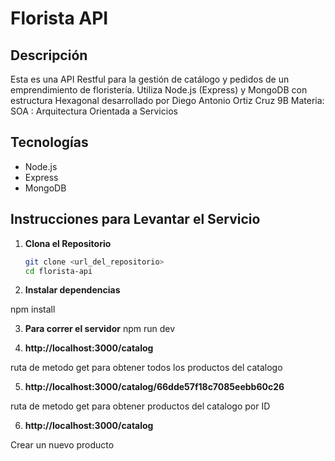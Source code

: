 # Florista API

## Descripción

Esta es una API Restful para la gestión de catálogo y pedidos de un emprendimiento de floristería. Utiliza Node.js (Express) y MongoDB con
estructura Hexagonal desarrollado por Diego Antonio Ortiz Cruz 9B
Materia: SOA : Arquitectura Orientada a Servicios

## Tecnologías

- Node.js
- Express
- MongoDB

## Instrucciones para Levantar el Servicio

1. **Clona el Repositorio**

   ```bash
   git clone <url_del_repositorio>
   cd florista-api

2. **Instalar dependencias**

npm install

3. **Para correr el servidor**
npm run dev


4. **http://localhost:3000/catalog**

ruta de metodo get para obtener todos los productos del catalogo

5. **http://localhost:3000/catalog/66dde57f18c7085eebb60c26**


ruta de metodo get para obtener productos del catalogo por ID


6. **http://localhost:3000/catalog**

Crear un nuevo producto

